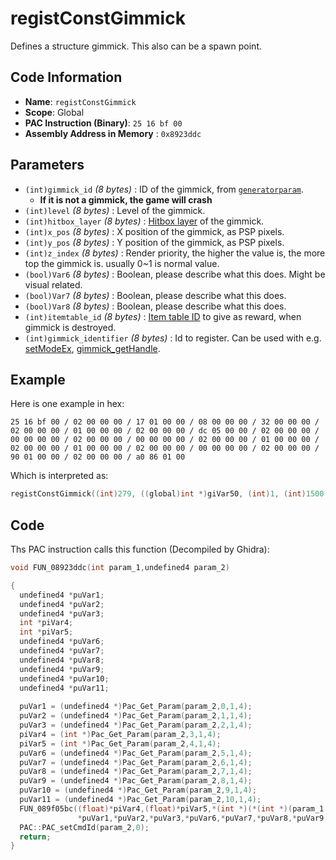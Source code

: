 # registConstGimmick

Defines a structure gimmick. This also can be a spawn point.

## Code Information

- **Name**: `registConstGimmick`
- **Scope**: Global
- **PAC Instruction (Binary)**: `25 16 bf 00`
- **Assembly Address in Memory** : `0x8923ddc`

## Parameters

- `(int)gimmick_id` *(8 bytes)* : ID of the gimmick, from [`generatorparam`](./guide/reference-table.md#generatorparam).
   - **If it is not a gimmick, the game will crash**
- `(int)level` *(8 bytes)* : Level of the gimmick.
- `(int)hitbox_layer` *(8 bytes)* : [Hitbox layer](./guide/reference-table.md#hitbox-layers) of the gimmick.
- `(int)x_pos` *(8 bytes)* : X position of the gimmick, as PSP pixels.
- `(int)y_pos` *(8 bytes)* : Y position of the gimmick, as PSP pixels.
- `(int)z_index` *(8 bytes)* : Render priority, the higher the value is, the more top the gimmick is. usually 0~1 is normal value.
- `(bool)Var6` *(8 bytes)* : Boolean, please describe what this does. Might be visual related.
- `(bool)Var7` *(8 bytes)* : Boolean, please describe what this does.
- `(bool)Var8` *(8 bytes)* : Boolean, please describe what this does.
- `(int)itemtable_id` *(8 bytes)* : [Item table ID](./beginappearitem.md) to give as reward, when gimmick is destroyed.
- `(int)gimmick_identifier` *(8 bytes)* : Id to register. Can be used with e.g. [setModeEx](./setmodeex.md), [gimmick_getHandle](./gimmick_gethandle.md).

## Example

Here is one example in hex:

```25 16 bf 00 / 02 00 00 00 / 17 01 00 00 / 08 00 00 00 / 32 00 00 00 / 02 00 00 00 / 01 00 00 00 / 02 00 00 00 / dc 05 00 00 / 02 00 00 00 / 00 00 00 00 / 02 00 00 00 / 00 00 00 00 / 02 00 00 00 / 01 00 00 00 / 02 00 00 00 / 01 00 00 00 / 02 00 00 00 / 00 00 00 00 / 02 00 00 00 / 90 01 00 00 / 02 00 00 00 / a0 86 01 00```

Which is interpreted as:

```c
registConstGimmick((int)279, ((global)int *)giVar50, (int)1, (int)1500, (int)0, (int)0, (int)1, (int)1, (int)0, (int)400, (int)100000)
```

## Code

Ths PAC instruction calls this function (Decompiled by Ghidra):

```c
void FUN_08923ddc(int param_1,undefined4 param_2)

{
  undefined4 *puVar1;
  undefined4 *puVar2;
  undefined4 *puVar3;
  int *piVar4;
  int *piVar5;
  undefined4 *puVar6;
  undefined4 *puVar7;
  undefined4 *puVar8;
  undefined4 *puVar9;
  undefined4 *puVar10;
  undefined4 *puVar11;
  
  puVar1 = (undefined4 *)Pac_Get_Param(param_2,0,1,4);
  puVar2 = (undefined4 *)Pac_Get_Param(param_2,1,1,4);
  puVar3 = (undefined4 *)Pac_Get_Param(param_2,2,1,4);
  piVar4 = (int *)Pac_Get_Param(param_2,3,1,4);
  piVar5 = (int *)Pac_Get_Param(param_2,4,1,4);
  puVar6 = (undefined4 *)Pac_Get_Param(param_2,5,1,4);
  puVar7 = (undefined4 *)Pac_Get_Param(param_2,6,1,4);
  puVar8 = (undefined4 *)Pac_Get_Param(param_2,7,1,4);
  puVar9 = (undefined4 *)Pac_Get_Param(param_2,8,1,4);
  puVar10 = (undefined4 *)Pac_Get_Param(param_2,9,1,4);
  puVar11 = (undefined4 *)Pac_Get_Param(param_2,10,1,4);
  FUN_089f05bc((float)*piVar4,(float)*piVar5,*(int *)(*(int *)(param_1 + 0x10) + 0x118) + 0x7e44,
               *puVar1,*puVar2,*puVar3,*puVar6,*puVar7,*puVar8,*puVar9,*puVar10,*puVar11);
  PAC::PAC_setCmdId(param_2,0);
  return;
}
```

